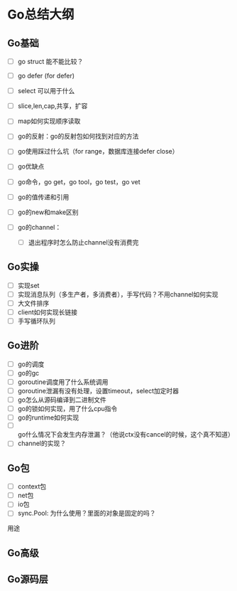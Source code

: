 # Go总结大纲

## Go基础

- [ ] go struct 能不能比较？

- [ ] go defer (for defer)

- [ ] select 可以用于什么

- [ ] slice,len,cap,共享，扩容

- [ ] map如何实现顺序读取

- [ ] go的反射：go的反射包如何找到对应的方法

- [ ] go使用踩过什么坑（for range，数据库连接defer close）

- [ ] go优缺点

- [ ] go命令，go get，go tool，go test，go vet

- [ ] go的值传递和引用

- [ ] go的new和make区别

- [ ] go的channel：

  - [ ] 退出程序时怎么防止channel没有消费完

  

## Go实操

- [ ] 实现set
- [ ] 实现消息队列（多生产者，多消费者），手写代码？不用channel如何实现
- [ ] 大文件排序
- [ ] client如何实现长链接
- [ ] 手写循环队列

## Go进阶

- [ ] go的调度
- [ ] go的gc
- [ ] goroutine调度用了什么系统调用
- [ ] goroutine泄漏有没有处理，设置timeout，select加定时器
- [ ] go怎么从源码编译到二进制文件
- [ ] go的锁如何实现，用了什么cpu指令
- [ ] go的runtime如何实现
- [ ] go什么情况下会发生内存泄漏？（他说ctx没有cancel的时候，这个真不知道）
- [ ] channel的实现？

## Go包

- [ ] context包
- [ ] net包
- [ ] io包
- [ ] sync.Pool: 为什么使用？里面的对象是固定的吗？

用途









## Go高级

## Go源码层

